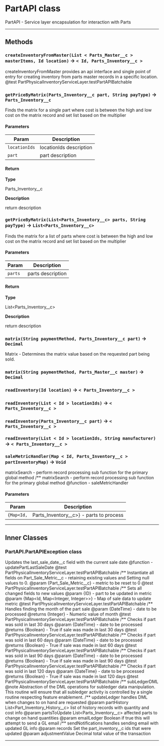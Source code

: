 # PartAPI class

 PartAPI - Service layer encapsulation for interaction with Parts

---
## Methods
### `createInventoryFromMaster(List < Parts_Master__c > masterItems, Id location)` → `< Id, Parts_Inventory__c >`

 createInventoryFromMaster provides an api interface and single point of entry for creating inventory from parts master records in a specific location. @test PartPhysicalInventoryServiceLayer.testPartAPIBatchable

### `getPriceByMatrix(Parts_Inventory__c part, String payType)` → `Parts_Inventory__c`

Finds the matrix for a single part where cost is between the high and low cost on the matrix record and set list based on the multiplier

#### Parameters
|Param|Description|
|-----|-----------|
|`locationIds` |  locationIds description |
|`part` |  part description |

#### Return

**Type**

Parts_Inventory__c

**Description**

return description

### `getPriceByMatrix(List<Parts_Inventory__c> parts, String payType)` → `List<Parts_Inventory__c>`

Finds the matrix for a list of parts where cost is between the high and low cost on the matrix record and set list based on the multiplier

#### Parameters
|Param|Description|
|-----|-----------|
|`parts` |  parts description |

#### Return

**Type**

List<Parts_Inventory__c>

**Description**

return description

### `matrix(String paymentMethod, Parts_Inventory__c part)` → `Decimal`

 Matrix - Determines the matrix value based on the requested part being sold.

### `matrix(String paymentMethod, Parts_Master__c master)` → `Decimal`
### `readInventory(Id location)` → `< Parts_Inventory__c >`
### `readInventory(List < Id > locationIds)` → `< Parts_Inventory__c >`
### `readInventory(Parts_Inventory__c part)` → `< Parts_Inventory__c >`
### `readInventory(List < Id > locationIds, String manufacturer)` → `< Parts_Inventory__c >`
### `saleMetricHandler(Map < Id, Parts_Inventory__c > partInventoryMap)` → `Void`

 matrixSearch - perform record processing sub function for the primary global method /** matrixSearch - perform record processing sub function for the primary global method @function - saleMetricHandler

#### Parameters
|Param|Description|
|-----|-----------|
|`{Map<Id,` |  Parts_Inventory__c>} - parts to process |

---
## Inner Classes

### PartAPI.PartAPIException class

 Updates the last_sale_date__c field with the current sale date @function - updatePartLastSaleDate @test PartPhysicalInventoryServiceLayer.testPartAPIBatchable /** Instantiate all fields on Part_Sale_Metric__c - retaining existing values and Setting null values to 0. @param {Part_Sale_Metric__c} - metric to be reset to 0 @test PartPhysicalInventoryServiceLayer.testPartAPIBatchable /** Sets all changed fields to new values @param {ID} - part to be updated in metric @param {Map<Id, Map<Integer, Integer>>} - Map of sale data to update metric @test PartPhysicalInventoryServiceLayer.testPartAPIBatchable /** Handles finding the month of the part sale @param {DateTime} - date to be processed @returns {Integer} - Numeric value of month @test PartPhysicalInventoryServiceLayer.testPartAPIBatchable /** Checks if part was sold in last 30 days @param {DateTime} - date to be processed @returns {Boolean} - True if sale was made in last 30 days @test PartPhysicalInventoryServiceLayer.testPartAPIBatchable /** Checks if part was sold in last 60 days @param {DateTime} - date to be processed @returns {Boolean} - True if sale was made in last 60 days @test PartPhysicalInventoryServiceLayer.testPartAPIBatchable /** Checks if part was sold in last 90 days @param {DateTime} - date to be processed @returns {Boolean} - True if sale was made in last 90 days @test PartPhysicalInventoryServiceLayer.testPartAPIBatchable /** Checks if part was sold in last 120 days @param {DateTime} - date to be processed @returns {Boolean} - True if sale was made in last 120 days @test PartPhysicalInventoryServiceLayer.testPartAPIBatchable /** subLedgerDML @note Abstraction of the DML operations for subledger data manipulation. This routine will ensure that all subledger activity is controlled by a single routine respecting feature enablement. /** updateLedger handles DML when changes to on hand are requested @param  partHistory   List<Part_Inventory_History__c> list of history records with quantity and cost info @param  partsToUpdate List<Parts_Inventory__c> affected parts to change on hand quantities @param  emailLedger   Boolean if true this will attempt to send a GL email /** sendNotifications handles sending email with updated GL info @param  records Set<Id> the part_inventory__c ids that were updated @param  adjustmentValue Decimal total value of the transaction

---
